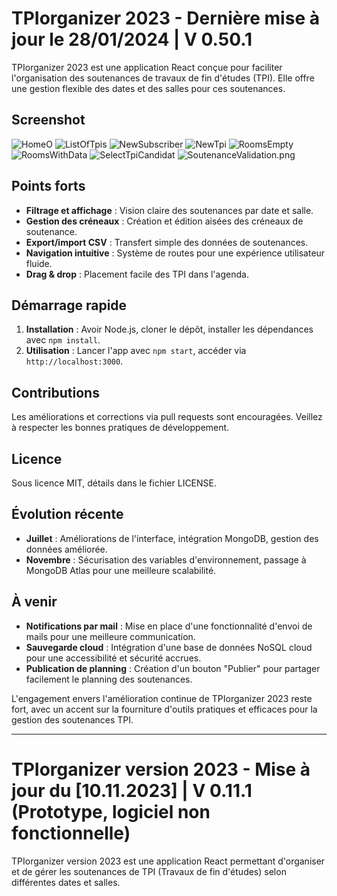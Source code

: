 # TPIorganizer 2023 - Dernière mise à jour le 28/01/2024 | V 0.50.1

TPIorganizer 2023 est une application React conçue pour faciliter l'organisation des soutenances de travaux de fin d'études (TPI). Elle offre une gestion flexible des dates et des salles pour ces soutenances.

## Screenshot
![HomeO](/captures/HomeO.png)
![ListOfTpis](/captures/ListOfTpis.png)
![NewSubscriber](/captures/NewSubscriber.png)
![NewTpi](/captures//NewTpi.png)
![RoomsEmpty](/captures//RoomsEmpty.png)
![RoomsWithData](/captures//RoomsWithData.png)
![SelectTpiCandidat](/captures//SelectTpiCandidat.png)
![SoutenanceValidation.png](/captures/SoutenanceValidation.png)


## Points forts

- **Filtrage et affichage** : Vision claire des soutenances par date et salle.
- **Gestion des créneaux** : Création et édition aisées des créneaux de soutenance.
- **Export/import CSV** : Transfert simple des données de soutenances.
- **Navigation intuitive** : Système de routes pour une expérience utilisateur fluide.
- **Drag & drop** : Placement facile des TPI dans l'agenda.

## Démarrage rapide

1. **Installation** : Avoir Node.js, cloner le dépôt, installer les dépendances avec `npm install`.
2. **Utilisation** : Lancer l'app avec `npm start`, accéder via `http://localhost:3000`.

## Contributions

Les améliorations et corrections via pull requests sont encouragées. Veillez à respecter les bonnes pratiques de développement.

## Licence

Sous licence MIT, détails dans le fichier LICENSE.

## Évolution récente

- **Juillet** : Améliorations de l'interface, intégration MongoDB, gestion des données améliorée.
- **Novembre** : Sécurisation des variables d'environnement, passage à MongoDB Atlas pour une meilleure scalabilité.

## À venir

- **Notifications par mail** : Mise en place d'une fonctionnalité d'envoi de mails pour une meilleure communication.
- **Sauvegarde cloud** : Intégration d'une base de données NoSQL cloud pour une accessibilité et sécurité accrues.
- **Publication de planning** : Création d'un bouton "Publier" pour partager facilement le planning des soutenances.

L'engagement envers l'amélioration continue de TPIorganizer 2023 reste fort, avec un accent sur la fourniture d'outils pratiques et efficaces pour la gestion des soutenances TPI.



------------------------------

# TPIorganizer version 2023 - Mise à jour du [10.11.2023] | V 0.11.1 (Prototype, logiciel non fonctionnelle)

TPIorganizer version 2023 est une application React permettant d'organiser et de gérer les soutenances de TPI (Travaux de fin d'études) selon différentes dates et salles.
